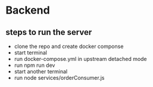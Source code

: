 # Backend

## steps to run the server

- clone the repo and create docker componse
- start terminal
- run docker-compose.yml in upstream detached mode
- run npm run dev
- start another terminal
- run node services/orderConsumer.js
